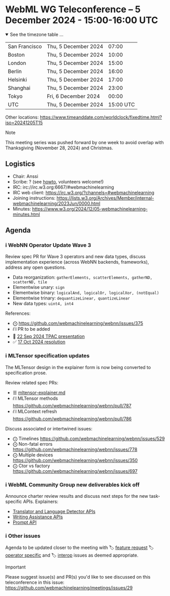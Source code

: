 # WebML WG Teleconference – 5 December 2024 - 15:00-16:00 UTC

<details open><summary>See the timezone table ...</summary>
<table>
<tr><td> San Francisco <td> Thu, 5 December 2024 <td> 07:00
<tr><td> Boston <td> Thu, 5 December 2024 <td> 10:00  
<tr><td> London <td> Thu, 5 December 2024 <td> 15:00  
<tr><td> Berlin <td> Thu, 5 December 2024 <td> 16:00 
<tr><td> Helsinki <td> Thu, 5 December 2024 <td> 17:00 
<tr><td> Shanghai <td> Thu, 5 December 2024 <td> 23:00
<tr><td> Tokyo <td> Fri, 6 December 2024 <td> 00:00
<tr><td> UTC <td> Thu, 5 December 2024 <td> 15:00 UTC
</table>

Other locations: https://www.timeanddate.com/worldclock/fixedtime.html?iso=20241205T15
</details>

>[!NOTE]
>This meeting series was pushed forward by one week to avoid overlap with Thanksgiving (November 28, 2024) and Christmas.

## Logistics

* Chair: Anssi
* Scribe: ? (see [howto](https://github.com/webmachinelearning/meetings/blob/main/scribe-howto.md), volunteers welcome!)
* IRC: irc://irc.w3.org:6667/#webmachinelearning
* IRC web client: https://irc.w3.org/?channels=#webmachinelearning
* Joining instructions: https://lists.w3.org/Archives/Member/internal-webmachinelearning/2023Jun/0000.html
* Minutes: https://www.w3.org/2024/12/05-webmachinelearning-minutes.html

## Agenda

### ℹ️ WebNN Operator Update Wave 3

Review spec PR for Wave 3 operators and new data types, discuss implementation experience (across WebNN backends, frameworks), address any open questions.

- Data reorganization: `gatherElements, scatterElements, gatherND, scatterND, tile`
- Elementwise unary: `sign`
- Elementwise binary: `logicalAnd, logicalOr, logicalXor, (notEqual)`
- Elementwise trinary: `dequantizeLinear, quantizeLinear`
- New data types: `uint4, int4`

References:
- ⨀ https://github.com/webmachinelearning/webnn/issues/375
- ⛙ PR to be added
- 📁 [22 Sep 2024 TPAC presentation](https://lists.w3.org/Archives/Public/www-archive/2024Sep/att-0014/WebNN_Operator_Update_Wave_3.pdf)
- ✅ [17 Oct 2024 resolution](https://www.w3.org/2024/10/17-webmachinelearning-minutes.html#1152)

### ℹ️ MLTensor specification updates

The MLTensor design in the explainer form is now being converted to specification prose.

Review related spec PRs:
- ☰ [mltensor-explainer.md](https://github.com/webmachinelearning/webnn/blob/main/mltensor-explainer.md)
- ⛙ MLTensor methods https://github.com/webmachinelearning/webnn/pull/787
- ⛙ MLContext refresh https://github.com/webmachinelearning/webnn/pull/786

Discuss associated or intertwined issues:
- ⨀ Timelines https://github.com/webmachinelearning/webnn/issues/529
- ⨀ Non-fatal errors https://github.com/webmachinelearning/webnn/issues/778
- ⨀ Multiple devices https://github.com/webmachinelearning/webnn/issues/350
- ⨀ Ctor vs factory https://github.com/webmachinelearning/webnn/issues/697

### ℹ️ WebML Community Group new deliverables kick off

Announce charter review results and discuss next steps for the new task-specific APIs. Explainers:

- [Translator and Language Detector APIs](https://github.com/WICG/translation-api)
- [Writing Assistance APIs](https://github.com/WICG/writing-assistance-apis)
- [Prompt API](https://github.com/explainers-by-googlers/prompt-api)

### ℹ️ Other issues

Agenda to be updated closer to the meeting with 🏷️ [feature request](https://github.com/webmachinelearning/webnn/labels/feature%20request) 🏷️ [operator specific](https://github.com/webmachinelearning/webnn/labels/operator%20specific) and 🏷️ [interop](https://github.com/webmachinelearning/webnn/labels/interop) issues as deemed appropriate.

>[!IMPORTANT]
>Please suggest issue(s) and PR(s) you'd like to see discussed on this teleconference in this issue: https://github.com/webmachinelearning/meetings/issues/29

